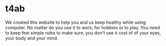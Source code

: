 # t4ab
We created this website to help you and us keep healthy while using computer. No matter do you use it to work, for hobbies or to play. You need to keep few simple rules to make sure, you don't use it cost of of your eyes, your body and your mind.
